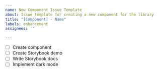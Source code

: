 ```yaml
---
name: New Component Issue Template
about: Issue template for creating a new component for the library
title: "[Component] - Name"
labels: enhancement
assignees: ''

---
```


- [ ] Create component
- [ ] Create Storybook demo
- [ ] Write Storybook docs
- [ ] Implement dark mode

